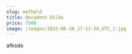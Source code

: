 ```yaml
---
slug: methyld
title: Decadent Dildo
price: 7500
image: /images/2023-06-18_17-11-38_UTC_1.jpg
---
```

afksds